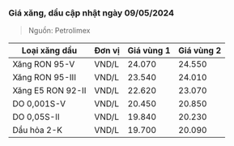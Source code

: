 
### Giá xăng, dầu cập nhật ngày 09/05/2024
> Nguồn: Petrolimex

| Loại xăng dầu     | Đơn vị | Giá vùng 1 | Giá vùng 2 |
|-------------------|--------|------------|------------|
| Xăng RON 95-V     | VND/L  |     24.070 |     24.550 |
| Xăng RON 95-III   | VND/L  |     23.540 |     24.010 |
| Xăng E5 RON 92-II | VND/L  |     22.620 |     23.070 |
| DO 0,001S-V       | VND/L  |     20.450 |     20.850 |
| DO 0,05S-II       | VND/L  |     19.840 |     20.230 |
| Dầu hỏa 2-K       | VND/L  |     19.700 |     20.090 |
